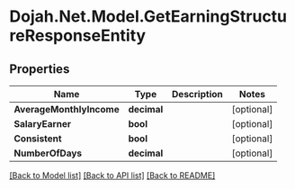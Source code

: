 # Dojah.Net.Model.GetEarningStructureResponseEntity

## Properties

Name | Type | Description | Notes
------------ | ------------- | ------------- | -------------
**AverageMonthlyIncome** | **decimal** |  | [optional] 
**SalaryEarner** | **bool** |  | [optional] 
**Consistent** | **bool** |  | [optional] 
**NumberOfDays** | **decimal** |  | [optional] 

[[Back to Model list]](../README.md#documentation-for-models) [[Back to API list]](../README.md#documentation-for-api-endpoints) [[Back to README]](../README.md)

